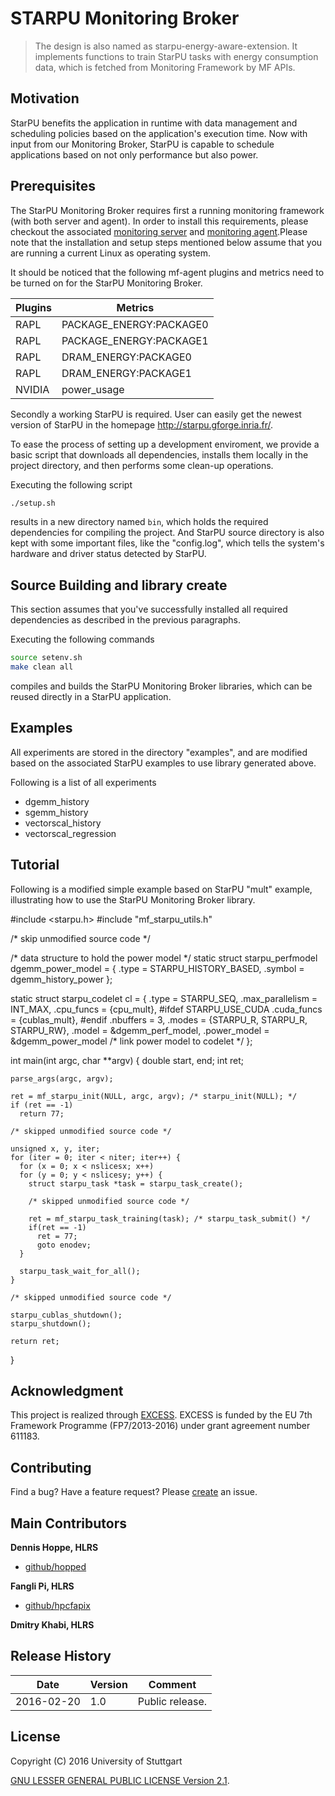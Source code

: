 # STARPU Monitoring Broker

> The design is also named as starpu-energy-aware-extension. It implements functions to train StarPU tasks with energy consumption data, which is fetched from Monitoring Framework by MF APIs. 


## Motivation
StarPU benefits the application in runtime with data management and scheduling policies based on the application's execution time. Now with input from our Monitoring Broker, StarPU is capable to schedule applications based on not only performance but also power. 


## Prerequisites

The StarPU Monitoring Broker requires first a running monitoring framework (with both server and agent). In order to install this requirements, please checkout the associated [monitoring server][server] and [monitoring agent][agent].Please note that the installation and setup steps mentioned below assume that you are running a current Linux as operating system.

It should be noticed that the following mf-agent plugins and metrics need to be turned on for the StarPU Monitoring Broker.

| Plugins         | Metrics                                         | 
|-----------------|-------------------------------------------------| 
| RAPL            |   PACKAGE_ENERGY:PACKAGE0                       |
| RAPL            |   PACKAGE_ENERGY:PACKAGE1                       |
| RAPL            |   DRAM_ENERGY:PACKAGE0                          |
| RAPL            |   DRAM_ENERGY:PACKAGE1                          |
| NVIDIA          |   power_usage                                   |


Secondly a working StarPU is required. User can easily get the newest version of StarPU in the homepage http://starpu.gforge.inria.fr/.  

To ease the process of setting up a development enviroment, we provide a basic script that downloads all dependencies, installs them locally in the project directory, and then performs some clean-up operations.

Executing the following script

```bash
./setup.sh
```

results in a new directory named `bin`, which holds the required dependencies for compiling the project. And StarPU source directory is also kept with some important files, like the "config.log", which tells the system's hardware and driver status detected by StarPU.


## Source Building and library create

This section assumes that you've successfully installed all required dependencies as described in the previous paragraphs. 

Executing the following commands 

```bash
source setenv.sh
make clean all
```

compiles and builds the StarPU Monitoring Broker libraries, which can be reused directly in a StarPU application.


## Examples

All experiments are stored in the directory "examples", and are modified based on the associated StarPU examples to use library generated above. 

Following is a list of all experiments

- dgemm_history
- sgemm_history
- vectorscal_history
- vectorscal_regression


## Tutorial

Following is a modified simple example based on StarPU "mult" example, illustrating how to use the StarPU Monitoring Broker library.

#include <starpu.h>
#include "mf_starpu_utils.h"
 
/* skip unmodified source code */
  
/* data structure to hold the power model */
static struct starpu_perfmodel dgemm_power_model = {
	.type = STARPU_HISTORY_BASED,
	.symbol = dgemm_history_power
};
  
static struct starpu_codelet cl = {
	.type = STARPU_SEQ,
	.max_parallelism = INT_MAX,
	.cpu_funcs = {cpu_mult},
#ifdef STARPU_USE_CUDA
	.cuda_funcs = {cublas_mult},
#endif
	.nbuffers = 3,
	.modes = {STARPU_R, STARPU_R, STARPU_RW},
	.model = &dgemm_perf_model,
	.power_model = &dgemm_power_model /* link power model to codelet */
};
 
int main(int argc, char **argv) {
	double start, end;
    int ret;
  
    parse_args(argc, argv);
  
    ret = mf_starpu_init(NULL, argc, argv); /* starpu_init(NULL); */
    if (ret == -1)
      return 77;
  
    /* skipped unmodified source code */

    unsigned x, y, iter;
    for (iter = 0; iter < niter; iter++) {
      for (x = 0; x < nslicesx; x++)
      for (y = 0; y < nslicesy; y++) {
        struct starpu_task *task = starpu_task_create();
  
        /* skipped unmodified source code */
  
        ret = mf_starpu_task_training(task); /* starpu_task_submit() */
        if(ret == -1)
          ret = 77;
          goto enodev;
      }
  
      starpu_task_wait_for_all();
    }

    /* skipped unmodified source code */

    starpu_cublas_shutdown();
    starpu_shutdown();
  
    return ret;
}


## Acknowledgment

This project is realized through [EXCESS][excess]. EXCESS is funded by the EU 7th Framework Programme (FP7/2013-2016) under grant agreement number 611183.


## Contributing
Find a bug? Have a feature request?
Please [create](https://github.com/excess-project/starpu-energy-aware-extension/website/issues) an issue.


## Main Contributors

**Dennis Hoppe, HLRS**
+ [github/hopped](https://github.com/hopped)

**Fangli Pi, HLRS**
+ [github/hpcfapix](https://github.com/hpcfapix)

**Dmitry Khabi, HLRS**


## Release History

| Date        | Version | Comment          |
| ----------- | ------- | ---------------- |
| 2016-02-20  | 1.0     | Public release.  |


## License
Copyright (C) 2016 University of Stuttgart

[GNU LESSER GENERAL PUBLIC LICENSE Version 2.1](LICENSE).


[server]: https://github.com/excess-project/monitoring-server
[agent]:  https://github.com/excess-project/monitoring-agent
[excess]: http://www.excess-project.eu
[dreamcloud]: http://www.dreamcloud-project.eu
[plugin-tutorial]: src/plugins/README.md
